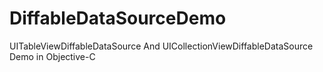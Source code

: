 # DiffableDataSourceDemo

UITableViewDiffableDataSource And UICollectionViewDiffableDataSource Demo in Objective-C

